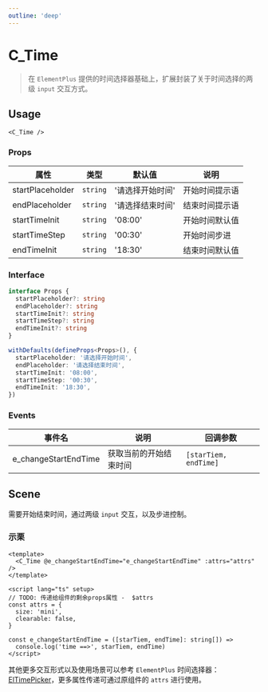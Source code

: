 ```yaml
---
outline: 'deep'
---
```


# C_Time

> 在 `ElementPlus` 提供的时间选择器基础上，扩展封装了关于时间选择的两级 `input` 交互方式。

## Usage

`<C_Time />`

### Props

| 属性             | 类型     | 默认值           | 说明           |
| ---------------- | -------- | ---------------- | -------------- |
| startPlaceholder | `string` | '请选择开始时间' | 开始时间提示语 |
| endPlaceholder   | `string` | '请选择结束时间' | 结束时间提示语 |
| startTimeInit    | `string` | '08:00'          | 开始时间默认值 |
| startTimeStep    | `string` | '00:30'          | 开始时间步进   |
| endTimeInit      | `string` | '18:30'          | 结束时间默认值 |

### Interface

```ts
interface Props {
  startPlaceholder?: string
  endPlaceholder?: string
  startTimeInit?: string
  startTimeStep?: string
  endTimeInit?: string
}

withDefaults(defineProps<Props>(), {
  startPlaceholder: '请选择开始时间',
  endPlaceholder: '请选择结束时间',
  startTimeInit: '08:00',
  startTimeStep: '00:30',
  endTimeInit: '18:30',
})
```

### Events

| 事件名               | 说明                   | 回调参数              |
| -------------------- | ---------------------- | --------------------- |
| e_changeStartEndTime | 获取当前的开始结束时间 | `[starTiem, endTime]` |

## Scene

需要开始结束时间，通过两级 `input` 交互，以及步进控制。

### 示栗

```vue
<template>
  <C_Time @e_changeStartEndTime="e_changeStartEndTime" :attrs="attrs" />
</template>

<script lang="ts" setup>
// TODO: 传递给组件的剩余props属性 -  $attrs
const attrs = {
  size: 'mini',
  clearable: false,
}

const e_changeStartEndTime = ([starTiem, endTime]: string[]) =>
  console.log('time ==>', starTiem, endTime)
</script>
```

其他更多交互形式以及使用场景可以参考 `ElementPlus` 时间选择器：[ElTimePicker](https://element-plus.gitee.io/zh-CN/component/time-picker.html)，更多属性传递可通过原组件的 `attrs` 进行使用。
